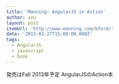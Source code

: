```yaml
---
title: 'Manning: AngularJS in Action'
author: azu
layout: post
itemUrl: 'http://www.manning.com/bford/'
date: '2013-03-27T15:00:00.000Z'
tags:
  - AngularJS
  - javascript
  - book
---
```

発売はFall 2013年予定
AngularJSのAction本
